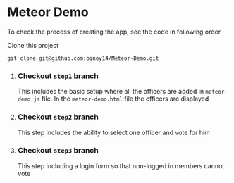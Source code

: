 # Meteor Demo
To check the process of creating the app, see the code in following order

Clone this project 

	git clone git@github.com:binoy14/Meteor-Demo.git

1. ### Checkout `step1` branch
	This includes the basic setup where all the officers are added in `meteor-demo.js` file. In the `meteor-demo.html` file the officers are displayed
	
1. ### Checkout `step2` branch
	This step includes the ability to select one officer and vote for him

1. ### Checkout `step3` branch
	This step including a login form so that non-logged in members cannot vote